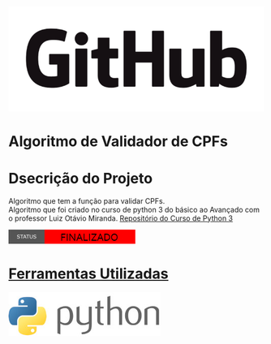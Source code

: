 <p alling='center'>
    <img src="imagens/GitHub com fundo.png">
</p>

# Algoritmo de Validador de CPFs
# Dsecrição do Projeto
Algoritmo que tem a função para validar CPFs.<br>
Algoritmo que foi criado no curso de python 3 do básico ao Avançado com o professor Luiz Otávio Miranda.
<a href=""> Repositório do Curso de Python 3

<p alling='center'>
    <img src="imagens/em finalizado 2.png"/>
</p>

# Ferramentas Utilizadas
<img src="imagens/python-3-logo.jpg"/>